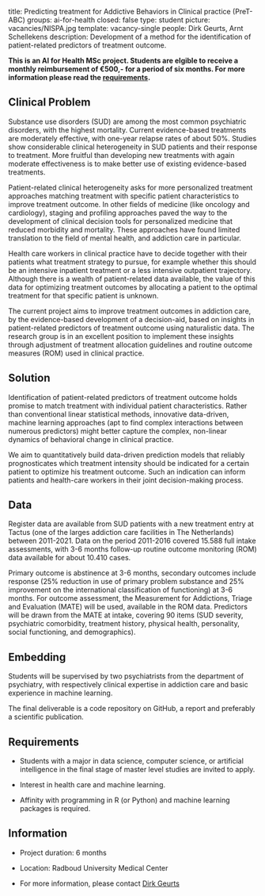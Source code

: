 title: Predicting treatment for Addictive Behaviors in Clinical practice (PreT-ABC)
groups: ai-for-health 
closed: false 
type: student 
picture: vacancies/NISPA.jpg
template: vacancy-single
people: Dirk Geurts, Arnt Schellekens
description: Development of a method for the identification of patient-related predictors of treatment outcome.

**This is an AI for Health MSc project. Students are
elgible to receive a monthly reimbursement of €500,- for
a period of six months. For more information please read the
[requirements](https://www.ai-for-health.nl/requirements/).**

## Clinical Problem
Substance use disorders (SUD) are among the most common psychiatric disorders, with the highest mortality. Current evidence-based treatments are moderately effective, with one-year relapse rates of about 50%. Studies show considerable clinical heterogeneity in SUD patients and their response to treatment. More fruitful than developing new treatments with again moderate effectiveness is to make better use of existing evidence-based treatments.

Patient-related clinical heterogeneity asks for more personalized treatment approaches matching treatment with specific patient characteristics to improve treatment outcome. In other fields of medicine (like oncology and cardiology), staging and profiling approaches paved the way to the development of clinical decision tools for personalized medicine that reduced morbidity and mortality. These approaches have found limited translation to the field of mental health, and addiction care in particular.

Health care workers in clinical practice have to decide together with their patients what treatment strategy to pursue, for example whether this should be an intensive inpatient treatment or a less intensive outpatient trajectory. Although there is a wealth of patient-related data available, the value of this data for optimizing treatment outcomes by allocating a patient to the optimal treatment for that specific patient is unknown.

The current project aims to improve treatment outcomes in addiction care, by the evidence-based development of a decision-aid, based on insights in patient-related predictors of treatment outcome using naturalistic data. The research group is in an excellent position to implement these insights through adjustment of treatment allocation guidelines and routine outcome measures (ROM) used in clinical practice.

## Solution
Identification of patient-related predictors of treatment outcome holds promise to match treatment with individual patient characteristics. Rather than conventional linear statistical methods, innovative data-driven, machine learning approaches (apt to find complex interactions between numerous predictors) might better capture the complex, non-linear dynamics of behavioral change in clinical practice.

We aim to quantitatively build data-driven prediction models that reliably prognosticates which treatment intensity should be indicated for a certain patient to optimize his treatment outcome. Such an indication can inform patients and health-care workers in their joint decision-making process.

## Data
Register data are available from SUD patients with a new treatment entry at Tactus (one of the larges addiction care facilities in The Netherlands) between 2011-2021. Data on the period 2011-2016 covered 15.588 full intake assessments, with 3-6 months follow-up routine outcome monitoring (ROM) data available for about 10.410 cases.

Primary outcome is abstinence at 3-6 months, secondary outcomes include response (25% reduction in use of primary problem substance and 25% improvement on the international classification of functioning) at 3-6 months. For outcome assessment, the Measurement for Addictions, Triage and Evaluation (MATE) will be used, available in the ROM data. Predictors will be drawn from the MATE at
intake, covering 90 items (SUD severity, psychiatric comorbidity, treatment history, physical health,
personality, social functioning, and demographics).

## Embedding
Students will be supervised by two psychiatrists from the department of psychiatry, with respectively clinical expertise in addiction care and basic experience in machine learning.

The final deliverable is a code repository on GitHub, a report and preferably a scientific publication.

## Requirements
- Students with a major in data science, computer science, or artificial intelligence in the final stage of master level studies are invited to apply.

- Interest in health care and machine learning.

- Affinity with programming in R (or Python) and machine learning packages is required.

## Information 

- Project duration: 6 months 

- Location: Radboud University Medical Center 

- For more information, please contact [Dirk Geurts](mailto:dirk.geurts@radboudumc.nl) 
